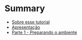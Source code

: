 # Summary

* [Sobre esse tutorial](README.md)
* [Apresentação](chapter1.md)
* [Parte 1 - Preparando o ambiente](parte_1.md)

